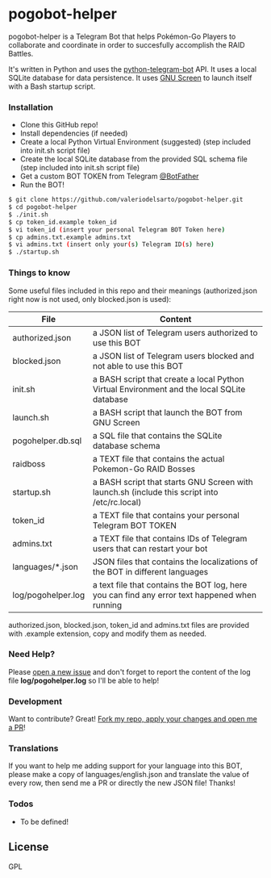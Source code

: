 # pogobot-helper

pogobot-helper is a Telegram Bot that helps Pokémon-Go Players to collaborate and coordinate in order to succesfully accomplish the RAID Battles.

It's written in Python and uses the [python-telegram-bot](https://github.com/python-telegram-bot/python-telegram-bot) API.
It uses a local SQLite database for data persistence.
It uses [GNU Screen](https://www.gnu.org/software/screen/) to launch itself with a Bash startup script.

### Installation

* Clone this GitHub repo!
* Install dependencies (if needed)
* Create a local Python Virtual Environment (suggested) (step included into init.sh script file)
* Create the local SQLite database from the provided SQL schema file (step included into init.sh script file)
* Get a custom BOT TOKEN from Telegram [@BotFather](https://core.telegram.org/bots#6-botfather)
* Run the BOT!

```sh
$ git clone https://github.com/valeriodelsarto/pogobot-helper.git
$ cd pogobot-helper
$ ./init.sh
$ cp token_id.example token_id
$ vi token_id (insert your personal Telegram BOT Token here)
$ cp admins.txt.example admins.txt
$ vi admins.txt (insert only your(s) Telegram ID(s) here)
$ ./startup.sh
```

### Things to know

Some useful files included in this repo and their meanings (authorized.json right now is not used, only blocked.json is used):

| File | Content |
| ------ | ------ |
| authorized.json | a JSON list of Telegram users authorized to use this BOT |
| blocked.json | a JSON list of Telegram users blocked and not able to use this BOT |
| init.sh | a BASH script that create a local Python Virtual Environment and the local SQLite database |
| launch.sh | a BASH script that launch the BOT from GNU Screen |
| pogohelper.db.sql | a SQL file that contains the SQLite database schema |
| raidboss | a TEXT file that contains the actual Pokemon-Go RAID Bosses |
| startup.sh | a BASH script that starts GNU Screen with launch.sh (include this script into /etc/rc.local) |
| token_id | a TEXT file that contains your personal Telegram BOT TOKEN |
| admins.txt | a TEXT file that contains IDs of Telegram users that can restart your bot |
| languages/*.json | JSON files that contains the localizations of the BOT in different languages |
| log/pogohelper.log | a text file that contains the BOT log, here you can find any error text happened when running |

authorized.json, blocked.json, token_id and admins.txt files are provided with .example extension, copy and modify them as needed. 

### Need Help?

Please [open a new issue](https://github.com/valeriodelsarto/pogobot-helper/issues/new) and don't forget to report the content of the log file **log/pogohelper.log** so I'll be able to help!

### Development

Want to contribute? Great! [Fork my repo, apply your changes and open me a PR](https://help.github.com/articles/creating-a-pull-request-from-a-fork/)!

### Translations

If you want to help me adding support for your language into this BOT, please make a copy of languages/english.json and translate the value of every row, then send me a PR or directly the new JSON file! Thanks!

### Todos

 - To be defined!

License
----

GPL
